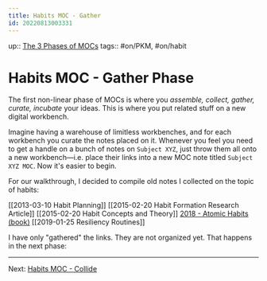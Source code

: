 ```yaml
---
title: Habits MOC - Gather
id: 20220813003331
---
```

up:: [The 3 Phases of MOCs]([[20220510005258]])
tags:: #on/PKM, #on/habit 

# Habits MOC - Gather Phase
The first non-linear phase of MOCs is where you *assemble, collect, gather, curate, incubate* your ideas. This is where you put related stuff on a new digital workbench.

Imagine having a warehouse of limitless workbenches, and for each workbench you curate the notes placed on it. Whenever you feel you need to get a handle on a bunch of notes on `Subject XYZ`,  just throw them all onto a new workbench—i.e. place their links into a new MOC note titled `Subject XYZ MOC`. Now it's easier to begin.

For our walkthrough, I decided to compile old notes I collected on the topic of habits:

[[2013-03-10 Habit Planning]]
[[2015-02-20 Habit Formation Research Article]]
[[2015-02-20 Habit Concepts and Theory]]
[2018 - Atomic Habits (book)]([[20220829225318]])
[[2019-01-25 Resiliency Routines]]

I have only "gathered" the links. They are not organized yet. That happens in the next phase:

---
Next: [Habits MOC - Collide]([[20220813003331]])



















































